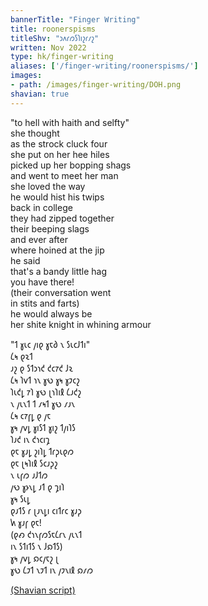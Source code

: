 ```yaml
---
bannerTitle: "Finger Writing"
title: roonerspisms
titleShv: "𐑮𐑵𐑩𐑼𐑕𐑐𐑦𐑟𐑩𐑥𐑟"
written: Nov 2022
type: hk/finger-writing
aliases: ['/finger-writing/roonerspisms/']
images:
- path: /images/finger-writing/DOH.png
shavian: true
---
```


<div class="latin">

"to hell with haith and selfty"  
she thought  
as the strock cluck four  
she put on her hee hiles  
picked up her bopping shags  
and went to meet her man  
she loved the way  
he would hist his twips  
back in college  
they had zipped together  
their beeping slags  
and ever after  
where hoined at the jip  
he said   
that's a bandy little hag  
you have there!  
(their conversation went    
in stits and farts)  
he would always be  
her shite knight in whining armour  

</div>

<div class="shavian">

"𐑑 𐑣𐑧𐑤 𐑢𐑦𐑞 𐑣𐑱𐑔 𐑯 𐑕𐑧𐑤𐑓𐑑𐑦"  
𐑖𐑰 𐑞𐑷𐑑  
𐑨𐑟 𐑞 𐑕𐑑𐑮𐑪𐑒 𐑒𐑤𐑳𐑒 𐑓𐑷  
𐑖𐑰 𐑐𐑫𐑑 𐑪𐑯 𐑣𐑻 𐑣𐑰 𐑣𐑲𐑤𐑟  
𐑐𐑧𐑒𐑛 𐑳𐑐 𐑣𐑻 𐑚𐑪𐑐𐑦𐑙 𐑖𐑨𐑒𐑟  
𐑯 𐑢𐑧𐑯𐑑 𐑑 𐑥𐑰𐑑 𐑣𐑻 𐑥𐑨𐑯  
𐑖𐑰 𐑤𐑳𐑝𐑛 𐑞 𐑢𐑱  
𐑣𐑰 𐑢𐑫𐑛 𐑣𐑦𐑕𐑑 𐑣𐑦𐑟 𐑑𐑢𐑦𐑐𐑕  
𐑐𐑨𐑒 𐑦𐑯 𐑒𐑪𐑤𐑦𐑡  
𐑞𐑱 𐑣𐑨𐑛 𐑟𐑦𐑐𐑛 𐑑𐑩𐑜𐑧𐑞𐑼  
𐑞𐑱 𐑚𐑰𐑐𐑦𐑙 𐑕𐑤𐑨𐑜𐑟  
𐑯 𐑧𐑝𐑼 𐑨𐑓𐑑𐑼  
𐑢𐑻 𐑣𐑶𐑯𐑛 𐑨𐑑 𐑞 𐑡𐑦𐑐  
𐑣𐑰 𐑕𐑧𐑛  
𐑞𐑨𐑑𐑕 𐑩 𐑚𐑨𐑯𐑛𐑦 𐑤𐑦𐑑𐑩𐑤 𐑣𐑨𐑜  
𐑿 𐑣𐑨𐑝 𐑞𐑱!  
(𐑞𐑺 𐑒𐑪𐑯𐑝𐑼𐑕𐑱𐑖𐑩𐑯 𐑢𐑧𐑯𐑑  
𐑦𐑯 𐑕𐑑𐑦𐑑𐑕 𐑯 𐑓𐑸𐑑𐑕)  
𐑣𐑰 𐑢𐑫𐑛 𐑸𐑤𐑢𐑱𐑟 𐑚  
𐑣𐑻 𐑖𐑲𐑑 𐑯𐑲𐑑 𐑦𐑯 𐑢𐑲𐑯𐑦𐑙 𐑸𐑥𐑼

[(Shavian script)](/shavian/intro)

</div>
